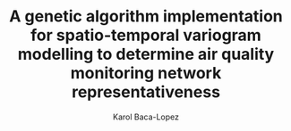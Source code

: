 ---
paperId: 42
author: Karol Baca-Lopez
publicationauthor: Baca-Lopez, K.
title: A genetic algorithm implementation for spatio-temporal variogram modelling to determine air quality monitoring network representativeness
pdf: --
poster: --
alt: --
type: Poster
topic: FAT
link: --
conference: neurips
year: 2019
tags: neurips-2019
location: Vancouver, Canada
---